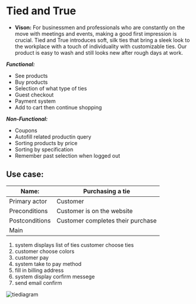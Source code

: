 <!-- Fashion website,
5 functional
5 non functional
1 vision -->

# Tied and True

- **Vison:** For businessmen and professionals who are constantly on the move with meetings and events, making a good first impression is crucial. Tied and True introduces soft, silk ties that bring a sleek look to the workplace with a touch of individuality with customizable ties. Our product is easy to wash and still looks new after rough days at work.

***Functional:***

- See products
- Buy products
- Selection of what type of ties
- Guest checkout
- Payment system
- Add to cart then continue shopping 

***Non-Functional:***

- Coupons
- Autofill related productin query
- Sorting products by price
- Sorting by specification
- Remember past selection when logged out

## Use case:

| Name: | Purchasing a tie |
| ----------- | ----------- |
| Primary actor | Customer |
| Preconditions | Customer is on the website |
| Postconditions | Customer completes their purchase |
|Main|
1. system displays list of ties customer choose ties
2. customer choose colors
3. customer pay
4. system take to pay method
5. fill in billing address
6. system display corfirm messege
7. send email confirm 


![tiediagram](https://viewer.diagrams.net/?tags=%7B%7D&lightbox=1&highlight=0000ff&edit=_blank&layers=1&nav=1&title=tie.drawio#Uhttps%3A%2F%2Fdrive.google.com%2Fuc%3Fid%3D1FhogQmoa2IANybEPgLn_wDMtBLHMW6bx%26export%3Ddownload)
